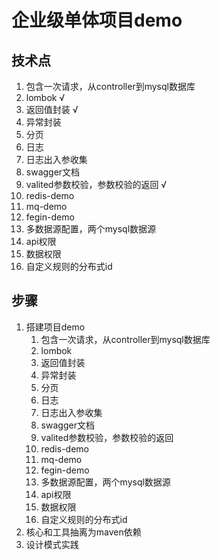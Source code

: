 # 企业级单体项目demo

## 技术点
1. 包含一次请求，从controller到mysql数据库
2. lombok √
3. 返回值封装 √
4. 异常封装
5. 分页
6. 日志
7. 日志出入参收集
8. swagger文档
9. valited参数校验，参数校验的返回 √
10. redis-demo
11. mq-demo
12. fegin-demo
13. 多数据源配置，两个mysql数据源
14. api权限
15. 数据权限
16. 自定义规则的分布式id
## 步骤
1. 搭建项目demo
   1. 包含一次请求，从controller到mysql数据库
   2. lombok
   3. 返回值封装
   4. 异常封装
   5. 分页
   6. 日志
   7. 日志出入参收集
   8. swagger文档
   9. valited参数校验，参数校验的返回
   10. redis-demo
   11. mq-demo
   12. fegin-demo
   13. 多数据源配置，两个mysql数据源
   14. api权限
   15. 数据权限
   16. 自定义规则的分布式id
2. 核心和工具抽离为maven依赖
3. 设计模式实践